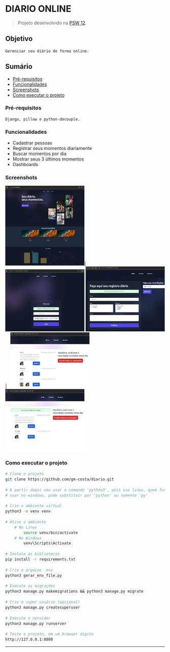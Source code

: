 # DIARIO ONLINE

> Projeto desenvolvido na [PSW 12](https://pythonando.com.br "Pythonando").

## Objetivo

    Gerenciar seu diário de forma online.

## Sumário

- <a href='#pré-requesitos'>Pré-requisitos</a>
- <a href='#funcionalidades'>Funcionalidades</a>
- <a href='#screenshots'>Screenshots</a>
- <a href='#como-executar-o-projeto'>Como executar o projeto</a>

### Pré-requisitos

    Django, pillow e python-decouple.

### Funcionalidades

- Cadastrar pessoas
- Registrar seus momentos diariamente
- Buscar momentos por dia
- Mostrar seus 3 últimos momentos
- Dashboards

### Screenshots

<img src="screenshots/home.jpg" width="250">| &nbsp;&nbsp;<img src="screenshots/cadastrar_pessoa.jpg" width="250">
<img src="screenshots/cadrasto_escrita.jpg" width="250">| &nbsp;&nbsp;<img src="screenshots/momentos_diario.jpg" width="250">
<img src="screenshots/momentos_diario_p2.jpg" width="250">

### Como executar o projeto

```bash
# Clone o projeto
git clone https://github.com/gm-costa/diario.git

# A partir daqui vou usar o comando 'python3', pois uso linux, quem for 
# usar no windows, pode substituir por 'python' ou somente 'py'

# Crie o ambiente virtual
python3 -m venv venv

# Ative o ambiente
    # No Linux
        source venv/bin/activate
    # No Windows
        venv\Scripts\Activate

# Instale as bibliotecas
pip install -r requirements.txt

# Crie o arquivo .env
python3 gerar_env_file.py

# Execute as migrações
python3 manage.py makemigrations && python3 manage.py migrate

# Crie o super usuário (opcional)
python3 manage.py createsuperuser

# Execute o servidor
python3 manage.py runserver

# Teste o projeto, em um browser digite
http://127.0.0.1:8000

```

---
